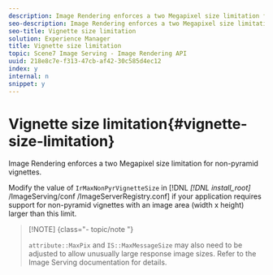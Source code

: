 ```yaml
---
description: Image Rendering enforces a two Megapixel size limitation for non-pyramid vignettes.
seo-description: Image Rendering enforces a two Megapixel size limitation for non-pyramid vignettes.
seo-title: Vignette size limitation
solution: Experience Manager
title: Vignette size limitation
topic: Scene7 Image Serving - Image Rendering API
uuid: 218e8c7e-f313-47cb-af42-30c585d4ec12
index: y
internal: n
snippet: y
---
```


# Vignette size limitation{#vignette-size-limitation}

Image Rendering enforces a two Megapixel size limitation for non-pyramid vignettes.

Modify the value of `IrMaxNonPyrVignetteSize` in [!DNL *[!DNL install_root]* /ImageServing/conf /ImageServerRegistry.conf] if your application requires support for non-pyramid vignettes with an image area (width x height) larger than this limit.

>[!NOTE] {class="- topic/note "}
>
>`attribute::MaxPix` and `IS::MaxMessageSize` may also need to be adjusted to allow unusually large response image sizes. Refer to the Image Serving documentation for details.

